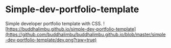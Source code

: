 # Simple-dev-portfolio-template
Simple developer portfolio template with CSS.
![https://buddhalimbu.github.io/simple-dev-portfolio-template](https://github.com/buddhalimbu/buddhalimbu.github.io/blob/master/simple-dev-portfolio-template/dev.png?raw=true)
